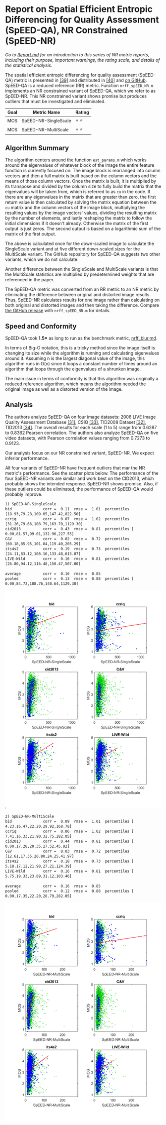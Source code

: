 # Report on Spatial Efficient Entropic Differencing for Quality Assessment (SpEED-QA), NR Constrained (SpEED-NR)

_Go to [Report.md](Report.md) for an introduction to this series of NR metric reports, including their purpose, important warnings, the rating scale, and details of the statistical analysis._ 

The spatial efficient entropic differencing for quality assessment (SpEED-QA) metric is presented in [[39]](Publications.md) and distributed in [[40]](Publications.md) and [on GitHub](https://github.com/christosbampis/SpEED-QA_release). SpEED-QA is a reduced reference (RR) metric.
Function `nrff_spEED_NR.m` implements an NR constrained variant of SpEED-QA, which we refer to as SpEED-NR. This NR constrained variant shows promise but produces outliers that must be investigated and eliminated.

Goal | Metric Name|Rating
-----|------------|------
MOS  | SpEED-NR-SingleScale | :star: :star:
MOS  | SpEED-NR-MultiScale | :star: :star:

## Algorithm Summary
The algorithm centers around the function `est_params.m` which works around the eigenvalues of whatever block of the image the entire feature function is currently focused on. The image block is rearranged into column vectors and then a full matrix is built based on the column vectors and the means of those column vectors. Once the matrix is built, it is multiplied by its transpose and divided by the column size to fully build the matrix that the eigenvalues will be taken from, which is referred to as `cu` in the code. If there are any eigenvalues in the matrix that are greater than zero, the first return value is then calculated by solving the matrix equation between the `cu` matrix and the column vectors of the image block, multiplying the resulting values by the image vectors' values, dividing the resulting matrix by the number of elements, and lastly reshaping the matrix to follow the initial dimensions if it doesn't already. Otherwise the matrix of the first output is just zeros. The second output is based on a logarithmic sum of the matrix of the first output. 

The above is calculated once for the down-scaled image to calculate the SingleScale variant and at five different down-scaled sizes for the MultiScale variant. The GitHub repository for SpEED-QA suggests two other variants, which we do not calculate. 

Another difference between the SingleScale and MultiScale variants is that the MultiScale statistics are multiplied by predetermined weights that are referenced in the paper.

The SpEED-QA metric was converted from an RR metric to an NR metric by eliminating the difference between original and distorted image results. Thus, SpEED-NR calculates results for one image rather than calculating on both original and distorted images and then taking the difference. Compare [the GitHub release](https://github.com/christosbampis/SpEED-QA_release) with `nrff_spEED_NR.m` for details. 

## Speed and Conformity
SpEED-QA took __1.5×__ as long to run as the benchmark metric, [nrff_blur.md](ReportBlur.md).

In terms of Big-O notation, this is a tricky method since the image itself is changing its size while the algorithm is running and calculating eigenvalues around it. Assuming n is the largest diagonal value of the image, this algorithm runs in O(n) since it loops a constant number of times around an algorithm that loops through the eigenvalues of a shrunken image. 

The main issue in terms of conformity is that this algorithm was originally a reduced reference algorithm, which means the algorithm needed the original image as well as a distorted version of the image.

## Analysis

The authors analyze SpEED-QA on four image datasets: 2006 LIVE Image Quality Assessment Database [[31]](Publications.md), CSIQ [[33]](Publications.md), TID2008 Dataset [[32]](Publications.md), TID2013 [[34]](Publications.md). The overall results for each scale (1 to 5) range from 0.6287 to 0.8362 Pearson correlation. The authors also analyze SpEED-QA on five video datasets, with Pearson correlation values ranging from 0.7273 to 0.9123. 

Our analysis focus on our NR constrained variant, SpEED-NR. We expect inferior performance.

All four variants of SpEED-NR have frequent outliers that mar the NR metric's performance. See the scatter plots below. The performance of the four SpEED-NR variants are similar and work best on the CID2013, which probably shows the intended response. SpEED-NR shows promise. Also, if these outliers could be eliminated, the performance of SpEED-QA would probably improve. 
```
1) SpEED-NR-SingleScale 
bid              corr =  0.11  rmse =  1.01  percentiles [18.93,79.28,109.05,147.42,822.50]
ccriq            corr =  0.07  rmse =  1.02  percentiles [31.26,79.66,108.79,163.70,1129.30]
cid2013          corr =  0.43  rmse =  0.81  percentiles [ 0.00,81.57,99.01,132.96,227.55]
C&V              corr =  0.02  rmse =  0.72  percentiles [60.18,85.95,101.84,119.40,205.29]
its4s2           corr =  0.19  rmse =  0.73  percentiles [24.11,83.12,108.16,133.48,613.87]
LIVE-Wild        corr =  0.16  rmse =  0.81  percentiles [26.80,94.12,116.48,150.47,507.00]

average          corr =  0.16  rmse =  0.85
pooled           corr =  0.13  rmse =  0.88  percentiles [ 0.00,84.72,108.76,140.64,1129.30]
```
![](images/report_speed_ss.png)

```
2) SpEED-NR-MultiScale 
bid              corr =  0.09  rmse =  1.01  percentiles [ 4.23,16.47,22.20,29.92,168.78]
ccriq            corr =  0.06  rmse =  1.02  percentiles [ 7.41,16.33,21.90,32.75,282.05]
cid2013          corr =  0.44  rmse =  0.81  percentiles [ 0.00,17.28,20.35,27.52,45.92]
C&V              corr =  0.03  rmse =  0.72  percentiles [12.61,17.35,20.80,24.25,41.97]
its4s2           corr =  0.18  rmse =  0.73  percentiles [ 5.18,17.12,21.98,27.21,124.39]
LIVE-Wild        corr =  0.16  rmse =  0.81  percentiles [ 5.75,19.33,23.89,31.12,103.46]

average          corr =  0.16  rmse =  0.85
pooled           corr =  0.12  rmse =  0.88  percentiles [ 0.00,17.35,22.20,28.79,282.05]
```
![](images/report_speed_ms.png)
```

